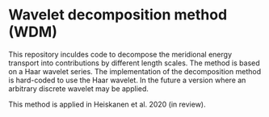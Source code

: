 # Wavelet decomposition method (WDM)

This repository inculdes code to decompose the meridional energy transport into contributions by
different length scales. The method is based on a Haar wavelet series. 
The implementation of the decomposition method is hard-coded to use the Haar wavelet. In the future a version
where an arbitrary discrete wavelet may be applied. 

This method is applied in Heiskanen et al. 2020 (in review).
